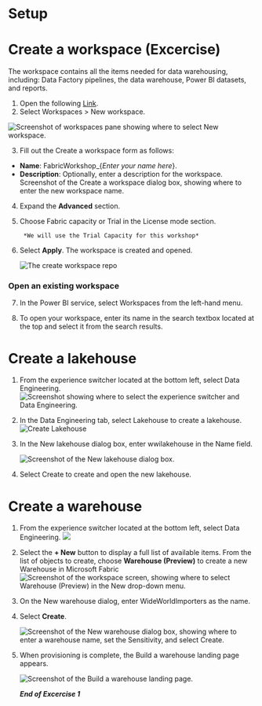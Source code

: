 # Setup

# Create a workspace (Excercise)
The workspace contains all the items needed for data warehousing, including: Data Factory pipelines, the data warehouse, Power BI datasets, and reports.

1. Open the following [Link](https://app.powerbi.com).
2. Select Workspaces > New workspace.

![Screenshot of workspaces pane showing where to select New workspace.](/images/create-new-workspace.png)

3. Fill out the Create a workspace form as follows:

 - **Name**: FabricWorkshop_{*Enter your name here*}.
 - **Description**: Optionally, enter a description for the workspace.
Screenshot of the Create a workspace dialog box, showing where to enter the new workspace name.

4. Expand the **Advanced** section.

5. Choose Fabric capacity or Trial in the License mode section. 

        *We will use the Trial Capacity for this workshop*

6. Select **Apply**. The workspace is created and opened.

    ![The create workspace repo](/images/CreateWorkspace.png)

### Open an existing workspace

7. In the Power BI service, select Workspaces from the left-hand menu.

8. To open your workspace, enter its name in the search textbox located at the top and select it from the search results.

# Create a lakehouse


1. From the experience switcher located at the bottom left, select Data Engineering.
    ![Screenshot showing where to select the experience switcher and Data Engineering.](/images/workload-switch-data-engineering.png)


2. In the Data Engineering tab, select Lakehouse to create a lakehouse.
    ![Create Lakehouse](/images/Create-lakehouse.png)

3. In the New lakehouse dialog box, enter wwilakehouse in the Name field.

    ![Screenshot of the New lakehouse dialog box.](/images/new-lakehouse-name.png)

4. Select Create to create and open the new lakehouse.

# Create a warehouse

1. From the experience switcher located at the bottom left, select Data Engineering.
    ![](/images/change-to-datawarehouse.png)

2. Select the **+ New** button to display a full list of available items. From the list of objects to create, choose **Warehouse (Preview)** to create a new Warehouse in Microsoft Fabric
    ![Screenshot of the workspace screen, showing where to select Warehouse (Preview) in the New drop-down menu.](/images/create-warehouse.png)

3. On the New warehouse dialog, enter WideWorldImporters as the name.

4. Select **Create**.

    ![Screenshot of the New warehouse dialog box, showing where to enter a warehouse name, set the Sensitivity, and select Create.](/images/Save-warehouse.png)

5. When provisioning is complete, the Build a warehouse landing page appears.

    ![Screenshot of the Build a warehouse landing page.](/images/New-warehouse.png)

    ***End of Excercise 1***